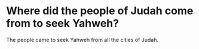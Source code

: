 # Where did the people of Judah come from to seek Yahweh?

The people came to seek Yahweh from all the cities of Judah. 
